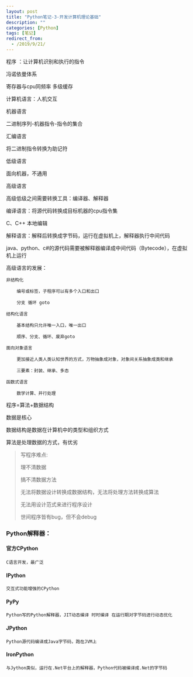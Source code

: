 ```yaml
---
layout: post
title: "Python笔记-3-开发计算机理论基础"
description: ""
categories: [Python]
tags: [笔记]
redirect_from:
  - /2019/9/21/
---
```


程序 ：让计算机识别和执行的指令

冯诺依曼体系

寄存器与cpu同频率 多级缓存


计算机语言：人机交互

机器语言

  二进制序列-机器指令-指令的集合

汇编语言

  将二进制指令转换为助记符

低级语言

  面向机器，不通用

高级语言

高级低级之间需要转换工具：编译器、解释器

编译语言：将源代码转换成目标机器的cpu指令集

  C、C++ 本地编辑

解释语言：解释后转换成字节码，运行在虚拟机上，解释器执行中间代码

  java、python、c#的源代码需要被解释器编译成中间代码（Bytecode），在虚拟机上运行
    

高级语言的发展：

    非结构化

        编号或标签，子程序可以有多个入口和出口

        分支 循环 goto

    结构化语言

        基本结构只允许唯一入口，唯一出口

        顺序、分支、循环、废弃goto

    面向对象语言

        更加接近人类人类认知世界的方式，万物抽象成对象，对象间关系抽象成类和继承

        三要素：封装、继承、多态

    函数式语言

        数学计算、并行处理



程序=算法+数据结构

数据是核心

数据结构是数据在计算机中的类型和组织方式

算法是处理数据的方式，有优劣

>写程序难点:
>
>理不清数据
>
>搞不清数据方法
>
>无法将数据设计转换成数据结构，无法将处理方法转换成算法
>
>无法用设计范式来进行程序设计
>
>世间程序皆有bug，但不会debug

### Python解释器：
#### 官方CPython

    C语言开发，最广泛

#### IPython

    交互式功能增强的CPython

#### PyPy

    Python写的Python解释器，JIT动态编译 时时编译 在运行期对字节码进行动态优化

#### JPython

    Python源代码编译成Java字节码，跑在JVM上

#### IronPython

    与Jython类似，运行在.Net平台上的解释器，Python代码被编译成.Net的字节码


























